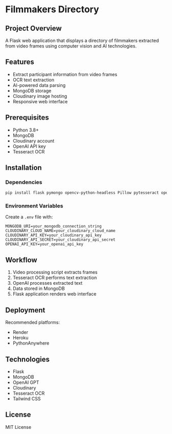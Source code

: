 # Filmmakers Directory

## Project Overview
A Flask web application that displays a directory of filmmakers extracted from video frames using computer vision and AI technologies.

## Features
- Extract participant information from video frames
- OCR text extraction
- AI-powered data parsing
- MongoDB storage
- Cloudinary image hosting
- Responsive web interface

## Prerequisites
- Python 3.8+
- MongoDB
- Cloudinary account
- OpenAI API key
- Tesseract OCR

## Installation

### Dependencies
```bash
pip install flask pymongo opencv-python-headless Pillow pytesseract openai pandas python-dotenv python-multipart cloudinary
```

### Environment Variables
Create a `.env` file with:
```
MONGODB_URI=your_mongodb_connection_string
CLOUDINARY_CLOUD_NAME=your_cloudinary_cloud_name
CLOUDINARY_API_KEY=your_cloudinary_api_key
CLOUDINARY_API_SECRET=your_cloudinary_api_secret
OPENAI_API_KEY=your_openai_api_key
```

## Workflow
1. Video processing script extracts frames
2. Tesseract OCR performs text extraction
3. OpenAI processes extracted text
4. Data stored in MongoDB
5. Flask application renders web interface

## Deployment
Recommended platforms:
- Render
- Heroku
- PythonAnywhere

## Technologies
- Flask
- MongoDB
- OpenAI GPT
- Cloudinary
- Tesseract OCR
- Tailwind CSS

## License
MIT License
